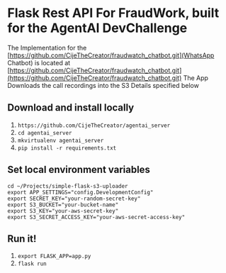 # Flask Rest API For FraudWork, built for the AgentAI DevChallenge

The Implementation for the [https://github.com/CijeTheCreator/fraudwatch_chatbot.git](WhatsApp Chatbot) is located at [https://github.com/CijeTheCreator/fraudwatch_chatbot.git](https://github.com/CijeTheCreator/fraudwatch_chatbot.git)
The App Downloads the call recordings into the S3 Details specified below

## Download and install locally

1. `https://github.com/CijeTheCreator/agentai_server`
2. `cd agentai_server`
3. `mkvirtualenv agentai_server`
4. `pip install -r requirements.txt`

## Set local environment variables

```
cd ~/Projects/simple-flask-s3-uploader
export APP_SETTINGS="config.DevelopmentConfig"
export SECRET_KEY="your-random-secret-key"
export S3_BUCKET="your-bucket-name"
export S3_KEY="your-aws-secret-key"
export S3_SECRET_ACCESS_KEY="your-aws-secret-access-key"
```

## Run it!

1. `export FLASK_APP=app.py`
2. `flask run`
